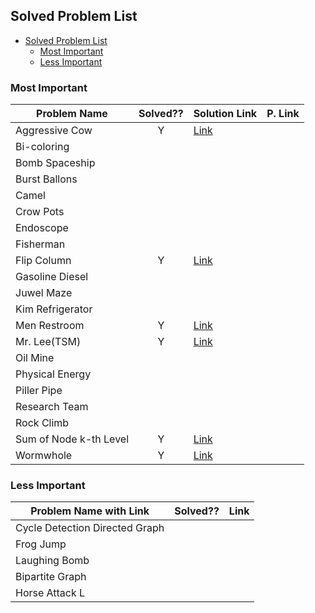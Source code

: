 ## Solved Problem List

- [Solved Problem List](#solved-problem-list)
  - [Most Important](#most-important)
  - [Less Important](#less-important)


### Most Important

| Problem Name           | Solved?? | Solution Link | P. Link |
| ---------------------- | :------: | ------------- | ------- |
| Aggressive Cow         |    Y     | [Link][1]     |         |
| Bi-coloring            |          |               |         |
| Bomb Spaceship         |          |               |         |
| Burst Ballons          |          |               |         |
| Camel                  |          |               |         |
| Crow Pots              |          |               |         |
| Endoscope              |          |               |         |
| Fisherman              |          |               |         |
| Flip Column            |    Y     | [Link][2]     |         |
| Gasoline Diesel        |          |               |         |
| Juwel Maze             |          |               |         |
| Kim Refrigerator       |          |               |         |
| Men Restroom           |    Y     | [Link][3]     |         |
| Mr. Lee(TSM)           |    Y     | [Link][5]     |         |
| Oil Mine               |          |               |         |
| Physical Energy        |          |               |         |
| Piller Pipe            |          |               |         |
| Research Team          |          |               |         |
| Rock Climb             |          |               |         |
| Sum of Node k-th Level |    Y     | [Link][4]     |         |
| Wormwhole              |    Y     | [Link][6]     |         |


### Less Important

| Problem Name with Link         | Solved?? | Link |
| ------------------------------ | -------- | ---- |
| Cycle Detection Directed Graph |          |      |
| Frog Jump                      |          |      |
| Laughing Bomb                  |          |      |
| Bipartite Graph                |          |      |
| Horse Attack L                 |          |      |

[1]: https://github.com/Nahid-Hassan/job-prep/tree/main/company-spec/samsung/src/AggresiveCows
[2]: https://github.com/Nahid-Hassan/job-prep/tree/main/company-spec/samsung/src/FlipColumns
[3]: https://github.com/Nahid-Hassan/job-prep/tree/main/company-spec/samsung/src/MenRestroom
[4]: https://github.com/Nahid-Hassan/job-prep/tree/main/company-spec/samsung/src/SumOfNodesInKthLevel
[5]: https://github.com/Nahid-Hassan/job-prep/tree/main/company-spec/samsung/src/TravellingSalesPerson
[6]: https://github.com/Nahid-Hassan/job-prep/tree/main/company-spec/samsung/src/Warmholes